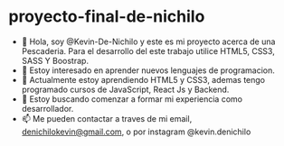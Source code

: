 # proyecto-final-de-nichilo
- 👋 Hola, soy @Kevin-De-Nichilo y este es mi proyecto acerca de una Pescaderia. Para el desarrollo del este trabajo utilice HTML5, CSS3, SASS Y Boostrap.
- 👀 Estoy interesado en aprender nuevos lenguajes de programacion.
- 🌱 Actualmente estoy aprendiendo HTML5 y CSS3, ademas tengo programado cursos de JavaScript, React Js y Backend.
- 💞️ Estoy buscando comenzar a formar mi experiencia como desarrollador.
- 📫 Me pueden contactar a traves de mi email, denichilokevin@gmail.com, o por instagram @kevin.denichilo

<!---
Kevin-De-Nichilo/Kevin-De-Nichilo es un ✨ repositorio especial ✨ porque es mi primer proyecto en Github.

--->
